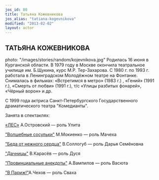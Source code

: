 ```yaml
---
jos_id: 80
title: Татьяна Кожевникова
jos_alias: "tatiana-kogevnikova"
modified: "2013-02-02"
layout: actor
---
```


## ТАТЬЯНА КОЖЕВНИКОВА

photo: "/images/stories/random/kojevnikova.jpg"
Родилась 16 июня в Курганской области. В 1979 году в Москве окончила театральное училище им. Б.Щукина, курс М.Р. Тер-Захарова. С 1980 г. по 1993 г. работала в Ленинградском Молодёжном театре на Фонтанке. Снималась в фильмах: «Встретимся в метро» (1983 г.) , «Гений» (1991 г.), «Смерть от любви» (1991 г.), т/с «Улицы разбитых фонарей», «Чёрный ворон» и др.

С 1999 года актриса Санкт-Петербургского Государственного драматического театра "Комедианты".

Занята в спектаклях:

[«ЛЕС»](91-les.html) А.Островский — роль Улита

["Волшебные сосульки"](75-volshebnie-sosulki.html) М.Мокиенко — роль Мачеха

["Беда от нежного сердца"](39-beda-ot-neghnogo-serdca.html) В.Соллогуб — роль Дарья Семёновна

["Дачницы"](43-dachnici.html) В.Карасёв — роль Дуся

["Провинциальные анекдоты"](71-anekdoti.html) А.Вампилов — роль Васюта

["В Париж!"](41-v-paris.html)А.Чехов — роль Сваха

